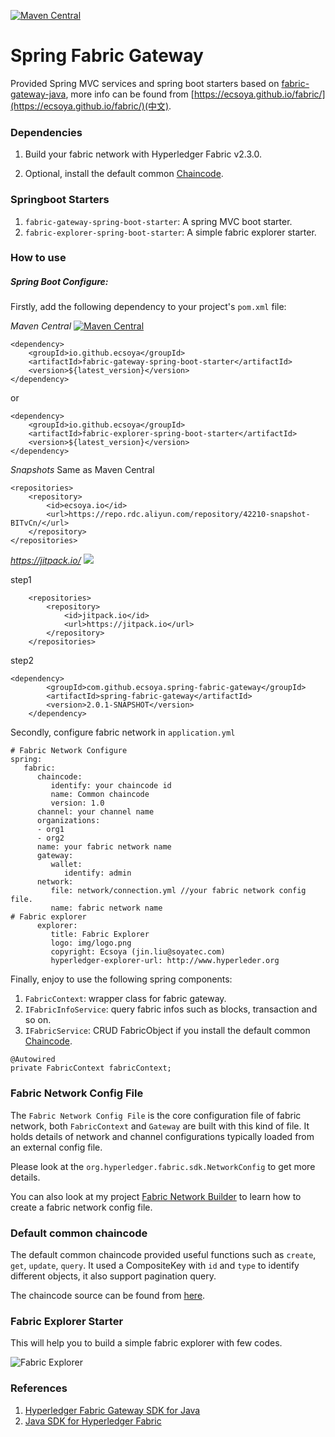 [![Maven Central](https://maven-badges.herokuapp.com/maven-central/io.github.ecsoya/spring-fabric-gateway/badge.svg?style=plastic)](https://maven-badges.herokuapp.com/maven-central/io.github.ecsoya/spring-fabric-gateway)



# Spring Fabric Gateway

Provided Spring MVC services and spring boot starters based on [fabric-gateway-java](https://github.com/hyperledger/fabric-gateway-java), more info can be found from [https://ecsoya.github.io/fabric/](https://ecsoya.github.io/fabric/)(中文).

### Dependencies

1. Build your fabric network with Hyperledger Fabric v2.3.0.

2. Optional, install the default common [Chaincode](https://github.com/ecsoya/spring-fabric-gateway/raw/master/spring-fabric-gateway/src/chaincode/common/chaincode.go).

### Springboot Starters

1. `fabric-gateway-spring-boot-starter`: A spring MVC boot starter.
2. `fabric-explorer-spring-boot-starter`: A simple fabric explorer starter.

### How to use

##### Spring Boot Configure:

Firstly, add the following dependency to your project's `pom.xml` file:

*Maven Central* [![Maven Central](https://maven-badges.herokuapp.com/maven-central/io.github.ecsoya/spring-fabric-gateway/badge.svg?style=plastic)](https://maven-badges.herokuapp.com/maven-central/io.github.ecsoya/spring-fabric-gateway)

```
<dependency>
	<groupId>io.github.ecsoya</groupId>
	<artifactId>fabric-gateway-spring-boot-starter</artifactId>
	<version>${latest_version}</version>
</dependency>
```

or


```
<dependency>
	<groupId>io.github.ecsoya</groupId>
	<artifactId>fabric-explorer-spring-boot-starter</artifactId>
	<version>${latest_version}</version>
</dependency>
```

*Snapshots* Same as Maven Central

```
<repositories>
	<repository>
		<id>ecsoya.io</id>
		<url>https://repo.rdc.aliyun.com/repository/42210-snapshot-BITvCn/</url>
	</repository>
</repositories>
```

*https://jitpack.io/* [![](https://jitpack.io/v/ecsoya/spring-fabric-gateway.svg)](https://jitpack.io/#ecsoya/spring-fabric-gateway)


step1

```
	<repositories>
		<repository>
		    <id>jitpack.io</id>
		    <url>https://jitpack.io</url>
		</repository>
	</repositories>
```

step2

```
<dependency>
	    <groupId>com.github.ecsoya.spring-fabric-gateway</groupId>
	    <artifactId>spring-fabric-gateway</artifactId>
	    <version>2.0.1-SNAPSHOT</version>
	</dependency>
```

Secondly, configure fabric network in `application.yml`

```
# Fabric Network Configure      
spring:         
   fabric:
      chaincode: 
         identify: your chaincode id
         name: Common chaincode
         version: 1.0
      channel: your channel name
      organizations:
      - org1
      - org2
      name: your fabric network name
      gateway:
         wallet:
            identify: admin
      network:
         file: network/connection.yml //your fabric network config file.
         name: fabric network name
# Fabric explorer
      explorer: 
         title: Fabric Explorer
         logo: img/logo.png
         copyright: Ecsoya (jin.liu@soyatec.com)
         hyperledger-explorer-url: http://www.hyperleder.org

```

Finally, enjoy to use the following spring components:

1. `FabricContext`: wrapper class for fabric gateway.
2. `IFabricInfoService`: query fabric infos such as blocks, transaction and so on.
3. `IFabricService`: CRUD FabricObject if you install the default common [Chaincode](https://github.com/ecsoya/spring-fabric-gateway/raw/master/spring-fabric-gateway/src/chaincode/common/chaincode.go).

```
@Autowired
private FabricContext fabricContext;
```

### Fabric Network Config File

The `Fabric Network Config File` is the core configuration file of fabric network, both `FabricContext` and `Gateway` are built with this kind of file. It holds details of network and channel configurations typically loaded from an external config file. 

Please look at the `org.hyperledger.fabric.sdk.NetworkConfig` to get more details.

You can also look at my project [Fabric Network Builder](https://github.com/ecsoya/fabric-network-builder) to learn how to create a fabric network config file.

### Default common chaincode

The default common chaincode provided useful functions such as `create`, `get`, `update`, `query`. It used a CompositeKey with `id` and `type` to identify different objects, it also support pagination query.

The chaincode source can be found from [here](https://github.com/ecsoya/spring-fabric-gateway/raw/master/spring-fabric-gateway/src/chaincode/common/chaincode.go).

### Fabric Explorer Starter

This will help you to build a simple fabric explorer with few codes.

![Fabric Explorer](https://github.com/ecsoya/spring-fabric-gateway/raw/master/images/explorer-1.png)

### References

1. [Hyperledger Fabric Gateway SDK for Java](https://github.com/hyperledger/fabric-gateway-java)
2. [Java SDK for Hyperledger Fabric](https://github.com/hyperledger/fabric-sdk-java)